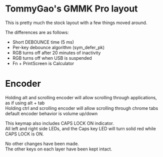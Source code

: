 # TommyGao's GMMK Pro layout

This is pretty much the stock layout with a few things moved around.

The differences are as follows:

- Short DEBOUNCE time (5 ms)
- Per-key debounce algorithm (sym_defer_pk)
- RGB turns off after 20 minutes of inactivity
- RGB turns off when USB is suspended
- Fn + PrintScreen is Calculator

# Encoder
Holding alt and scrolling encoder will allow scrolling through applications, as if using alt + tab  
Holding ctrl and scrolling encoder will allow scrolling through chrome tabs 
default encoder behavior is volume up/down  

This keymap also includes CAPS LOCK ON indicator.\
All left and right side LEDs, and the Caps key LED will turn solid red while CAPS LOCK is ON.

No other changes have been made. \
The other keys on each layer have been kept intact.
